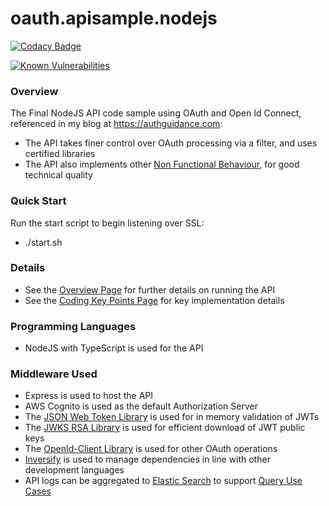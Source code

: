 # oauth.apisample.nodejs

[![Codacy Badge](https://app.codacy.com/project/badge/Grade/4e685ae1d0ae4d3091e0dccd5b3cd011)](https://www.codacy.com/gh/gary-archer/oauth.apisample.nodejs/dashboard?utm_source=github.com&amp;utm_medium=referral&amp;utm_content=gary-archer/oauth.apisample.nodejs&amp;utm_campaign=Badge_Grade) 

[![Known Vulnerabilities](https://snyk.io/test/github/gary-archer/oauth.apisample.nodejs/badge.svg?targetFile=package.json)](https://snyk.io/test/github/gary-archer/oauth.apisample.nodejs?targetFile=package.json)

### Overview

The Final NodeJS API code sample using OAuth and Open Id Connect, referenced in my blog at https://authguidance.com:

- The API takes finer control over OAuth processing via a filter, and uses certified libraries
- The API also implements other [Non Functional Behaviour](https://authguidance.com/2017/10/08/corporate-code-sample-core-behavior/), for good technical quality

### Quick Start

Run the start script to begin listening over SSL:

- ./start.sh

### Details

* See the [Overview Page](https://authguidance.com/2017/10/27/api-architecture-node) for further details on running the API
* See the [Coding Key Points Page](https://authguidance.com/2017/10/27/final-nodeapi-coding-key-points/) for key implementation details

### Programming Languages

* NodeJS with TypeScript is used for the API

### Middleware Used

* Express is used to host the API
* AWS Cognito is used as the default Authorization Server
* The [JSON Web Token Library](https://github.com/auth0/node-jsonwebtoken) is used for in memory validation of JWTs
* The [JWKS RSA Library](https://github.com/auth0/node-jwks-rsa) is used for efficient download of JWT public keys
* The [OpenId-Client Library](https://github.com/panva/node-openid-client) is used for other OAuth operations
* [Inversify](http://inversify.io) is used to manage dependencies in line with other development languages
* API logs can be aggregated to [Elastic Search](https://authguidance.com/2019/07/19/log-aggregation-setup/) to support [Query Use Cases](https://authguidance.com/2019/08/02/intelligent-api-platform-analysis/)
